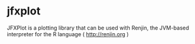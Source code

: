 # jfxplot
JFXPlot is a plotting library that can be used with Renjin, the JVM-based interpreter for the R language ( http://renjin.org )
